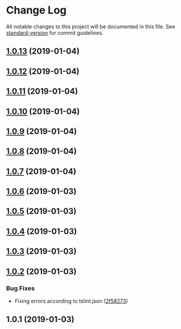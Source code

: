 # Change Log

All notable changes to this project will be documented in this file. See [standard-version](https://github.com/conventional-changelog/standard-version) for commit guidelines.

<a name="1.0.13"></a>
## [1.0.13](https://github.com/microcipcip/styled-components-media-query/compare/v1.0.12...v1.0.13) (2019-01-04)



<a name="1.0.12"></a>
## [1.0.12](https://github.com/microcipcip/styled-components-media-query/compare/v1.0.11...v1.0.12) (2019-01-04)



<a name="1.0.11"></a>
## [1.0.11](https://github.com/microcipcip/styled-components-media-query/compare/v1.0.10...v1.0.11) (2019-01-04)



<a name="1.0.10"></a>
## [1.0.10](https://github.com/microcipcip/styled-components-media-query/compare/v1.0.9...v1.0.10) (2019-01-04)



<a name="1.0.9"></a>
## [1.0.9](https://github.com/microcipcip/styled-components-media-query/compare/v1.0.8...v1.0.9) (2019-01-04)



<a name="1.0.8"></a>
## [1.0.8](https://github.com/microcipcip/styled-components-media-query/compare/v1.0.7...v1.0.8) (2019-01-04)



<a name="1.0.7"></a>
## [1.0.7](https://github.com/microcipcip/styled-components-media-query/compare/v1.0.6...v1.0.7) (2019-01-04)



<a name="1.0.6"></a>
## [1.0.6](https://github.com/microcipcip/styled-components-media-query/compare/v1.0.5...v1.0.6) (2019-01-03)



<a name="1.0.5"></a>
## [1.0.5](https://github.com/microcipcip/styled-components-media-query/compare/v1.0.4...v1.0.5) (2019-01-03)



<a name="1.0.4"></a>
## [1.0.4](https://github.com/microcipcip/styled-components-media-query/compare/v1.0.3...v1.0.4) (2019-01-03)



<a name="1.0.3"></a>
## [1.0.3](https://github.com/microcipcip/styled-components-media-query/compare/v1.0.2...v1.0.3) (2019-01-03)



<a name="1.0.2"></a>
## [1.0.2](https://github.com/microcipcip/styled-components-mq/compare/v1.0.1...v1.0.2) (2019-01-03)


### Bug Fixes

* Fixing errors according to tslint.json ([2f58273](https://github.com/microcipcip/styled-components-mq/commit/2f58273))



<a name="1.0.1"></a>
## 1.0.1 (2019-01-03)
